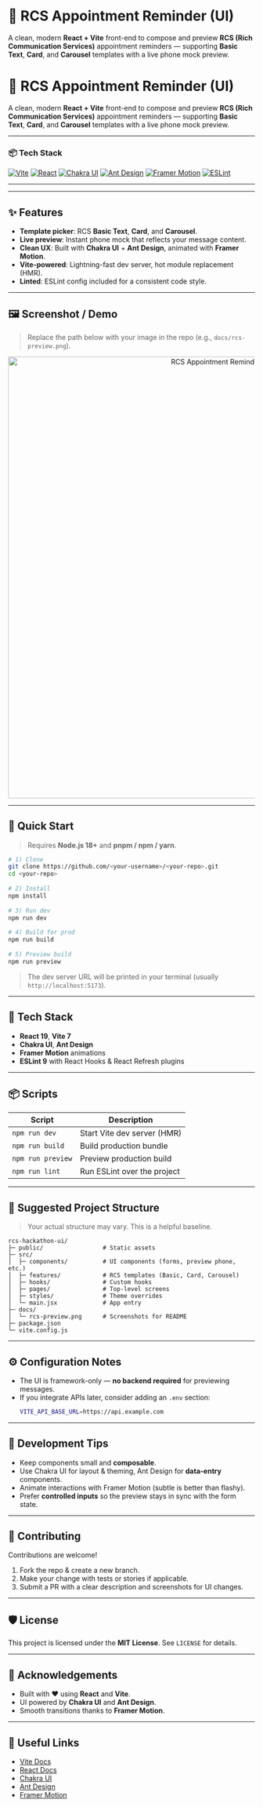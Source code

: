 # 📱 RCS Appointment Reminder (UI)
 
A clean, modern **React + Vite** front-end to compose and preview **RCS (Rich Communication Services)** appointment reminders — supporting **Basic Text**, **Card**, and **Carousel** templates with a live phone mock preview.
 
# 📱 RCS Appointment Reminder (UI)
 
A clean, modern **React + Vite** front-end to compose and preview **RCS (Rich Communication Services)** appointment reminders — supporting **Basic Text**, **Card**, and **Carousel** templates with a live phone mock preview.
 
---
 
### 📦 Tech Stack
[![Vite](https://img.shields.io/badge/Vite-7.x-646CFF?logo=vite)](https://vitejs.dev/)
[![React](https://img.shields.io/badge/React-19-61DAFB?logo=react)](https://react.dev/)
[![Chakra UI](https://img.shields.io/badge/Chakra_UI-3.x-319795?logo=chakraui)](https://chakra-ui.com/)
[![Ant Design](https://img.shields.io/badge/Ant_Design-5.x-1677FF?logo=antdesign)](https://ant.design/)
[![Framer Motion](https://img.shields.io/badge/Framer_Motion-12.x-0055FF?logo=framer)](https://www.framer.com/motion/)
[![ESLint](https://img.shields.io/badge/ESLint-9.x-4B32C3?logo=eslint)](https://eslint.org/)
 
---
 
 
 
 
 
---
 
## ✨ Features
 
- **Template picker**: RCS **Basic Text**, **Card**, and **Carousel**.
- **Live preview**: Instant phone mock that reflects your message content.
- **Clean UX**: Built with **Chakra UI** + **Ant Design**, animated with **Framer Motion**.
- **Vite-powered**: Lightning-fast dev server, hot module replacement (HMR).
- **Linted**: ESLint config included for a consistent code style.
 
---
 
## 🖼️ Screenshot / Demo
 
> Replace the path below with your image in the repo (e.g., `docs/rcs-preview.png`).
 
<p align="center">
  <img src="docs/rcs-preview.png" alt="RCS Appointment Reminder - Preview" width="900">
</p>
 
---
 
## 🚀 Quick Start
 
> Requires **Node.js 18+** and **pnpm / npm / yarn**.
 
```bash
# 1) Clone
git clone https://github.com/<your-username>/<your-repo>.git
cd <your-repo>
 
# 2) Install
npm install
 
# 3) Run dev
npm run dev
 
# 4) Build for prod
npm run build
 
# 5) Preview build
npm run preview
```
 
> The dev server URL will be printed in your terminal (usually `http://localhost:5173`).
 
---
 
## 🧰 Tech Stack
 
- **React 19**, **Vite 7**
- **Chakra UI**, **Ant Design**
- **Framer Motion** animations
- **ESLint 9** with React Hooks & React Refresh plugins
 
---
 
## 📦 Scripts
 
| Script        | Description                     |
|---------------|---------------------------------|
| `npm run dev` | Start Vite dev server (HMR)     |
| `npm run build` | Build production bundle         |
| `npm run preview` | Preview production build       |
| `npm run lint` | Run ESLint over the project     |
 
---
 
## 📁 Suggested Project Structure
 
> Your actual structure may vary. This is a helpful baseline.
 
```
rcs-hackathon-ui/
├─ public/                 # Static assets
├─ src/
│  ├─ components/          # UI components (forms, preview phone, etc.)
│  ├─ features/            # RCS templates (Basic, Card, Carousel)
│  ├─ hooks/               # Custom hooks
│  ├─ pages/               # Top-level screens
│  ├─ styles/              # Theme overrides
│  └─ main.jsx             # App entry
├─ docs/
│  └─ rcs-preview.png      # Screenshots for README
├─ package.json
└─ vite.config.js
```
 
---
 
## ⚙️ Configuration Notes
 
- The UI is framework-only — **no backend required** for previewing messages.
- If you integrate APIs later, consider adding an `.env` section:
  ```bash
  VITE_API_BASE_URL=https://api.example.com
  ```
 
---
 
## 🧪 Development Tips
 
- Keep components small and **composable**.
- Use Chakra UI for layout & theming, Ant Design for **data-entry** components.
- Animate interactions with Framer Motion (subtle is better than flashy).
- Prefer **controlled inputs** so the preview stays in sync with the form state.
 
---
 
## 🤝 Contributing
 
Contributions are welcome!  
1. Fork the repo & create a new branch.  
2. Make your change with tests or stories if applicable.  
3. Submit a PR with a clear description and screenshots for UI changes.
 
---
 
## 🛡️ License
 
This project is licensed under the **MIT License**. See `LICENSE` for details.
 
---
 
## 🌟 Acknowledgements
 
- Built with ❤️ using **React** and **Vite**.
- UI powered by **Chakra UI** and **Ant Design**.
- Smooth transitions thanks to **Framer Motion**.
 
---
 
## 🔗 Useful Links
 
- [Vite Docs](https://vitejs.dev/guide/)
- [React Docs](https://react.dev/)
- [Chakra UI](https://chakra-ui.com/docs/getting-started)
- [Ant Design](https://ant.design/docs/react/introduce)
- [Framer Motion](https://www.framer.com/motion/)
